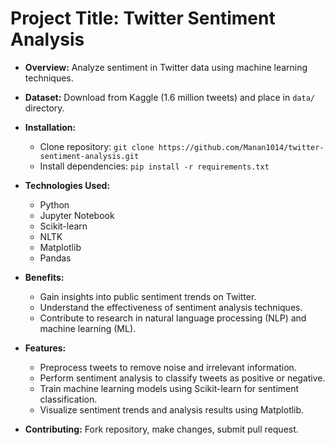 # Project Title: Twitter Sentiment Analysis

- **Overview:** Analyze sentiment in Twitter data using machine learning techniques.
- **Dataset:** Download from Kaggle (1.6 million tweets) and place in `data/` directory.
- **Installation:**
  - Clone repository: `git clone https://github.com/Manan1014/twitter-sentiment-analysis.git`
  - Install dependencies: `pip install -r requirements.txt`
  
- **Technologies Used:**
  - Python
  - Jupyter Notebook
  - Scikit-learn
  - NLTK
  - Matplotlib
  - Pandas
  
- **Benefits:**
  - Gain insights into public sentiment trends on Twitter.
  - Understand the effectiveness of sentiment analysis techniques.
  - Contribute to research in natural language processing (NLP) and machine learning (ML).
  
- **Features:**
  - Preprocess tweets to remove noise and irrelevant information.
  - Perform sentiment analysis to classify tweets as positive or negative.
  - Train machine learning models using Scikit-learn for sentiment classification.
  - Visualize sentiment trends and analysis results using Matplotlib.
  
- **Contributing:** Fork repository, make changes, submit pull request.
